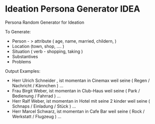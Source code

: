 # Ideation Persona Generator IDEA
Persona Random Generator for Ideation 


To Generate:
 
* Person - > attribute ( age, name, married, childern,  )
* Location (town, shop, .... )
* Situation ( verb - shopping, taking   )
* Substantives
* Problems


Output Examples:

+ Herr Ulrich Schneider , ist momentan in Cinemax weil seine ( Regen / Nachricht / Kännchen ) ...
+ Frau Birgit Weber, ist momentan in Club-Haus weil seine ( Park / Bedienung / Fahrrad ) ...
+ Herr Ralf Weber, ist momentan in Hotel mit seine 2 kinder weil seine ( Schnaps / Einladung / Stück ) ...
+ Herr Marcel Schwarz, ist momentan in Cafe Bar weil seine ( Rock / Werkstatt / Flugzeug ) ...